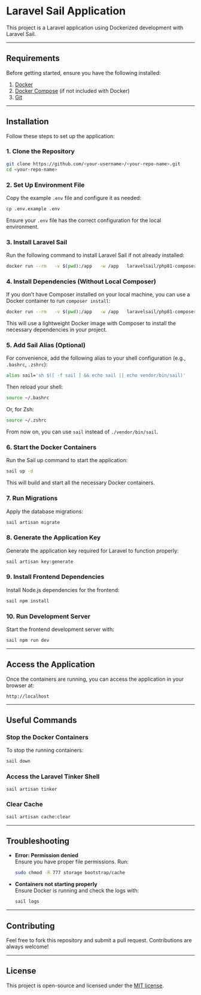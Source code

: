 
# Laravel Sail Application

This project is a Laravel application using Dockerized development with Laravel Sail.

---

## Requirements

Before getting started, ensure you have the following installed:

1. [Docker](https://www.docker.com/)
2. [Docker Compose](https://docs.docker.com/compose/install/) (if not included with Docker)
3. [Git](https://git-scm.com/)

---

## Installation

Follow these steps to set up the application:

### 1. Clone the Repository
```bash
git clone https://github.com/<your-username>/<your-repo-name>.git
cd <your-repo-name>
```

### 2. Set Up Environment File
Copy the example `.env` file and configure it as needed:
```bash
cp .env.example .env
```

Ensure your `.env` file has the correct configuration for the local environment.

### 3. Install Laravel Sail
Run the following command to install Laravel Sail if not already installed:
```bash
docker run --rm   -v $(pwd):/app   -w /app   laravelsail/php81-composer:latest composer require laravel/sail --dev
```

### 4. Install Dependencies (Without Local Composer)
If you don’t have Composer installed on your local machine, you can use a Docker container to run `composer install`:
```bash
docker run --rm   -v $(pwd):/app   -w /app   laravelsail/php81-composer:latest composer install
```

This will use a lightweight Docker image with Composer to install the necessary dependencies in your project.

### 5. Add Sail Alias (Optional)
For convenience, add the following alias to your shell configuration (e.g., `.bashrc`, `.zshrc`):
```bash
alias sail='sh $([ -f sail ] && echo sail || echo vendor/bin/sail)'
```

Then reload your shell:
```bash
source ~/.bashrc
```
Or, for Zsh:
```bash
source ~/.zshrc
```

From now on, you can use `sail` instead of `./vendor/bin/sail`.

### 6. Start the Docker Containers
Run the Sail up command to start the application:
```bash
sail up -d
```

This will build and start all the necessary Docker containers.

### 7. Run Migrations
Apply the database migrations:
```bash
sail artisan migrate
```

### 8. Generate the Application Key
Generate the application key required for Laravel to function properly:
```bash
sail artisan key:generate
```

### 9. Install Frontend Dependencies
Install Node.js dependencies for the frontend:
```bash
sail npm install
```

### 10. Run Development Server
Start the frontend development server with:
```bash
sail npm run dev
```

---

## Access the Application

Once the containers are running, you can access the application in your browser at:
```
http://localhost
```

---

## Useful Commands

### Stop the Docker Containers
To stop the running containers:
```bash
sail down
```

### Access the Laravel Tinker Shell
```bash
sail artisan tinker
```

### Clear Cache
```bash
sail artisan cache:clear
```

---

## Troubleshooting

- **Error: Permission denied**  
  Ensure you have proper file permissions. Run:
  ```bash
  sudo chmod -R 777 storage bootstrap/cache
  ```

- **Containers not starting properly**  
  Ensure Docker is running and check the logs with:
  ```bash
  sail logs
  ```

---

## Contributing

Feel free to fork this repository and submit a pull request. Contributions are always welcome!

---

## License

This project is open-source and licensed under the [MIT license](LICENSE).
